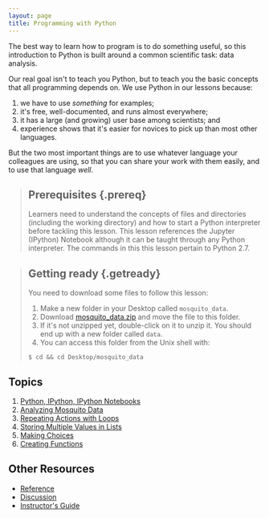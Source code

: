 ```yaml
---
layout: page
title: Programming with Python
---
```

The best way to learn how to program is to do something useful,
so this introduction to Python is built around a common scientific task:
data analysis.

Our real goal isn't to teach you Python,
but to teach you the basic concepts that all programming depends on.
We use Python in our lessons because:

1.  we have to use *something* for examples;
2.  it's free, well-documented, and runs almost everywhere;
3.  it has a large (and growing) user base among scientists; and
4.  experience shows that it's easier for novices to pick up than most other languages.

But the two most important things are
to use whatever language your colleagues are using,
so that you can share your work with them easily,
and to use that language *well*.

> ## Prerequisites {.prereq}
>
> Learners need to understand the concepts of files and directories
> (including the working directory) and how to start a Python
> interpreter before tackling this lesson. This lesson references the Jupyter (IPython)
> Notebook although it can be taught through any Python interpreter. The commands in this
> this lesson pertain to Python 2.7.

> ## Getting ready {.getready}
>
> You need to download some files to follow this lesson:
>
> 1. Make a new folder in your Desktop called `mosquito_data`.
> 2. Download [mosquito_data.zip](./mosquito_data.zip) and move the file to this folder.
> 3. If it's not unzipped yet, double-click on it to unzip it. You should end up with a new folder called `data`.
> 4. You can access this folder from the Unix shell with:
>
> ~~~ {.input}
> $ cd && cd Desktop/mosquito_data
> ~~~

## Topics

1.  [Python, IPython, IPython Notebooks](https://github.com/qjcg/2015-06-22-caltech-python-1/blob/gh-pages/notebooks/0-intro-python.ipynb)
1.  [Analyzing Mosquito Data](https://github.com/qjcg/2015-06-22-caltech-python-1/blob/gh-pages/notebooks/1-load-plot-data.ipynb)
2.  [Repeating Actions with Loops](02-loop.html)
3.  [Storing Multiple Values in Lists](03-lists.html)
5.  [Making Choices](05-cond.html)
6.  [Creating Functions](06-func.html)


## Other Resources

*   [Reference](reference.html)
*   [Discussion](discussion.html)
*   [Instructor's Guide](instructors.html)
